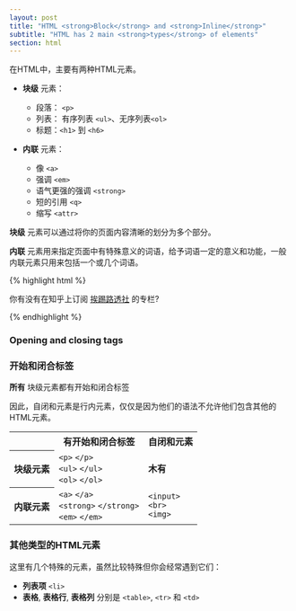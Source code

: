 ```yaml
---
layout: post
title: "HTML <strong>Block</strong> and <strong>Inline</strong>"
subtitle: "HTML has 2 main <strong>types</strong> of elements"
section: html
---
```




在HTML中，主要有两种HTML元素。

* **块级** 元素：

    * 段落： `<p>`
    * 列表： 有序列表 `<ul>`、无序列表`<ol>`
    * 标题：`<h1>` 到 `<h6>`

* **内联** 元素：

    * 像 `<a>`
    * 强调 `<em>`
    * 语气更强的强调 `<strong>`
    * 短的引用 `<q>`
    * 缩写 `<attr>`


**块级** 元素可以通过将你的页面内容清晰的划分为多个部分。

**内联** 元素用来指定页面中有特殊意义的词语，给予词语一定的意义和功能，一般内联元素只用来包括一个或几个词语。

{% highlight html %}
<p>你有没有在知乎上订阅 <a href="https://zhuanlan.zhihu.com/future-fe">挨踢路透社</a> 的专栏?</p>
{% endhighlight %}



### Opening and closing tags

### 开始和闭合标签

**所有** 块级元素都有开始和闭合标签

因此，自闭和元素是行内元素，仅仅是因为他们的语法不允许他们包含其他的HTML元素。

<div class="table">
  <table>
    <tr>
      <th class="empty"></th>
      <th>有开始和闭合标签</th>
      <th>自闭和元素</th>
    </tr>
    <tr>
      <th>块级元素</th>
      <td>
        <code>&lt;p&gt;</code>
        <code>&lt;/p&gt;</code>
        <br>
        <code>&lt;ul&gt;</code>
        <code>&lt;/ul&gt;</code>
        <br>
        <code>&lt;ol&gt;</code>
        <code>&lt;/ol&gt;</code>
      </td>
      <td>
        <strong>木有</strong>
      </td>
    </tr>
    <tr>
      <th>内联元素</th>
      <td>
        <code>&lt;a&gt;</code>
        <code>&lt;/a&gt;</code>
        <br>
        <code>&lt;strong&gt;</code>
        <code>&lt;/strong&gt;</code>
        <br>
        <code>&lt;em&gt;</code>
        <code>&lt;/em&gt;</code>
      </td>
      <td>
        <code>&lt;input&gt;</code>
        <br>
        <code>&lt;br&gt;</code>
        <br>
        <code>&lt;img&gt;</code>
      </td>
    </tr>
  </table>
</div>


### 其他类型的HTML元素


这里有几个特殊的元素，虽然比较特殊但你会经常遇到它们：


* **列表项**  `<li>`
* **表格**, **表格行**, **表格列** 分别是 `<table>`, `<tr>` 和 `<td>`
